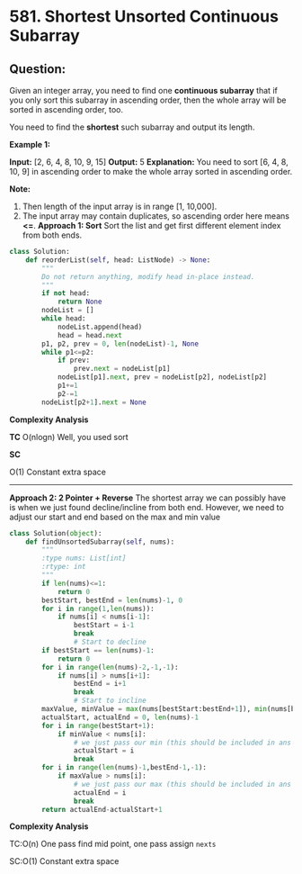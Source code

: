 
  

# 581. Shortest Unsorted Continuous Subarray

  

  

## Question:

Given an integer array, you need to find one  **continuous subarray**  that if you only sort this subarray in ascending order, then the whole array will be sorted in ascending order, too.

You need to find the  **shortest**  such subarray and output its length.

**Example 1:**  

**Input:** [2, 6, 4, 8, 10, 9, 15]
**Output:** 5
**Explanation:** You need to sort [6, 4, 8, 10, 9] in ascending order to make the whole array sorted in ascending order.

**Note:**  

1.  Then length of the input array is in range [1, 10,000].
2.  The input array may contain duplicates, so ascending order here means  **<=**.
**Approach 1: Sort**
Sort the list and get first different element index from both ends.
```python
class Solution:
    def reorderList(self, head: ListNode) -> None:
        """
        Do not return anything, modify head in-place instead.
        """
        if not head:
            return None
        nodeList = []
        while head:
            nodeList.append(head)
            head = head.next
        p1, p2, prev = 0, len(nodeList)-1, None
        while p1<=p2:
            if prev: 
                prev.next = nodeList[p1]
            nodeList[p1].next, prev = nodeList[p2], nodeList[p2]
            p1+=1
            p2-=1
        nodeList[p2+1].next = None
```

**Complexity Analysis**

**TC**
O(nlogn) Well, you used sort

**SC**

O(1) Constant extra space

---

**Approach 2: 2 Pointer + Reverse**
The shortest array we can possibly have is when we just found decline/incline from both end.
However, we need to adjust our start and end based on the max and min value 
```python
class Solution(object):
    def findUnsortedSubarray(self, nums):
        """
        :type nums: List[int]
        :rtype: int
        """
        if len(nums)<=1:
            return 0
        bestStart, bestEnd = len(nums)-1, 0
        for i in range(1,len(nums)):
            if nums[i] < nums[i-1]:
                bestStart = i-1
                break
                # Start to decline
        if bestStart == len(nums)-1:
            return 0
        for i in range(len(nums)-2,-1,-1):
            if nums[i] > nums[i+1]:
                bestEnd = i+1
                break
                # Start to incline
        maxValue, minValue = max(nums[bestStart:bestEnd+1]), min(nums[bestStart:bestEnd+1])
        actualStart, actualEnd = 0, len(nums)-1
        for i in range(bestStart+1):
            if minValue < nums[i]:
                # we just pass our min (this should be included in ans as start)
                actualStart = i
                break
        for i in range(len(nums)-1,bestEnd-1,-1):
            if maxValue > nums[i]:
                # we just pass our max (this should be included in ans as end)
                actualEnd = i
                break
        return actualEnd-actualStart+1
```

**Complexity Analysis**

TC:O(n) One pass find mid point, one pass assign `nexts`

SC:O(1) Constant extra space
